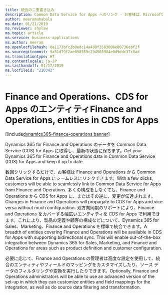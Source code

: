 ```yaml
---
title: 統合の二重書き込み
description: Common Data Service for Apps へのリンク - お客様は、Microsoft の複数のビジネス アプリケーションを導入し、それらが同じ言語を使用してシームレスに連携できることを期待しているはずです。
author: meeramahabala
ms.date: 01/21/2019
ms.reviewer: shylaw
ms.topic: article
ms.service: business-applications
ms.author: meeram
ms.openlocfilehash: 8a1173bfc2b0edc14a488f3583006e80736ebf2f
ms.sourcegitcommit: 9a31d79f2ae098559c294503984e0d9ddc37c0ad
ms.translationtype: HT
ms.contentlocale: ja-JP
ms.lasthandoff: 01/17/2019
ms.locfileid: "210342"
---
```

# <a name="finance-and-operations-entities-in-cds-for-apps"></a><span data-ttu-id="eeef5-103">Finance and Operations、CDS for Apps のエンティティ</span><span class="sxs-lookup"><span data-stu-id="eeef5-103">Finance and Operations, entities in CDS for Apps</span></span>
[!include[dynamics365-finance-operations banner](../includes/dynamics365-finance-operations.md)]



<span data-ttu-id="eeef5-104">Dynamics 365 for Finance and Operations のデータを Common Data Service (CDS) for Apps に取得し、最新の状態に保ちます。</span><span class="sxs-lookup"><span data-stu-id="eeef5-104">Get your Dynamics 365 for Finance and Operations data in Common Data Service (CDS) for Apps and keep it up to date.</span></span>

<span data-ttu-id="eeef5-105">数回クリックするだけで、お客様は Finance and Operations から Common Data Service for Apps にシームレスにリンクできます。</span><span class="sxs-lookup"><span data-stu-id="eeef5-105">With a few clicks, customers will be able to seamlessly link to Common Data Service for Apps from Finance and Operations.</span></span> <span data-ttu-id="eeef5-106">多くの構成をしなくても、Finance and Operations から CDS for Apps に、またはその逆に、変更が伝達されます。</span><span class="sxs-lookup"><span data-stu-id="eeef5-106">Changes in Finance and Operations will propagate to CDS for Apps and vice versa without much configuration.</span></span> <span data-ttu-id="eeef5-107">双方向同期のサポートにより、Finance and Operations をカバーする幅広いエンティティを CDS for Apps で利用できます。これにより、製品の定義や顧客の構成などについて、Dynamics 365 for Sales、Marketing、Finance and Operations を標準で統合できます。</span><span class="sxs-lookup"><span data-stu-id="eeef5-107">A breadth of entities covering Finance and Operations will be available in CDS for Apps with supporting bidirectional sync. This will enable out-of-the-box integration between Dynamics 365 for Sales, Marketing, and Finance and Operations for areas such as product definition and customer configuration.</span></span>

<span data-ttu-id="eeef5-108">必要に応じて、Finance and Operations の管理者は高度な設定を使用して、統合のエンティティやフィールドのマッピングをカスタマイズしたり、ソース データのフィルタリングや変換を実行したりできます。</span><span class="sxs-lookup"><span data-stu-id="eeef5-108">Optionally, Finance and Operations administrators will be able to use an advanced version of the set-up in which they can customize entities and field mappings for the integration, as well as do source data filtering and transformation.</span></span>
